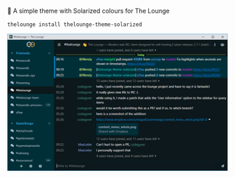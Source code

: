 🎨 A simple theme with Solarized colours for The Lounge

```
thelounge install thelounge-theme-solarized
```

![](screenshot.png)
